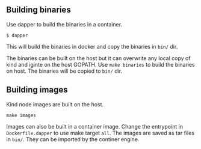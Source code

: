 ## Building binaries

Use dapper to build the binaries in a container.
```
$ dapper
```
This will build the binaries in docker and copy the binaries in `bin/` dir.

The binaries can be built on the host but it can overwrite any local copy of
kind and iginte on the host GOPATH. Use `make binaries` to build the binaries on
host. The binaries will be copied to `bin/` dir.


## Building images

Kind node images are built on the host.
```
make images
```

Images can also be built in a container image. Change the entrypoint in
`Dockerfile.dapper` to use make target `all`. The images are saved as tar files
in `bin/`. They can be imported by the continer engine.
